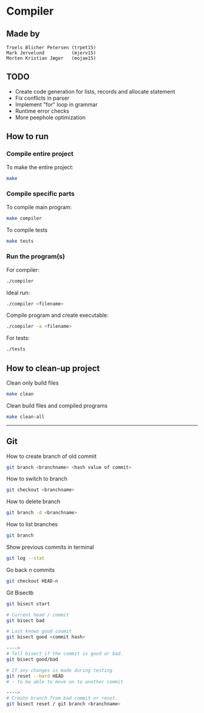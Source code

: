 # Compiler

## Made by

    Troels Blicher Petersen (trpet15)
    Mark Jervelund          (mjerv15)
    Morten Kristian Jæger   (mojae15)

## TODO

* Create code generation for lists, records and allocate statement
* Fix conflicts in parser
* Implement "for" loop in grammar
* Runtime error checks
* More peephole optimization

## How to run

### Compile entire project

To make the entire project:

```bash
make
```

### Compile specific parts

To compile main program:

```bash
make compiler
```

To compile tests

```bash
make tests
```

### Run the program(s)

For compiler:

```bash
./compiler
```

Ideal run:

```bash
./compiler <filename>
```

Compile program and create executable:

```bash
./compiler -a <filename>
```

For tests:

```bash
./tests
```

## How to clean-up project

Clean only build files

```bash
make clean
```

Clean build files and compiled programs

```bash
make clean-all
```

---

## Git

How to create branch of old commit

```bash
git branch <branchname> <hash value of commit>
```

How to switch to branch 

```bash
git checkout <branchname>
```

How to delete branch

```bash
git branch -d <branchname>
```

How to list branches

```bash
git branch
```

Show previous commits in terminal

```bash
git log --stat
```

Go back n commits


```bash
git checkout HEAD-n
```

Git Bisectb

```bash
git bisect start

# Current head / commit
git bisect bad

# Last known good coomit
git bisect good <commit hash>

---->
# Tell bisect if the commit is good or bad.
git bisect good/bad

# If any changes is made during testing
git reset --hard HEAD
# - to be able to move on to another commit

---->
# Create branch from bad commit or reset.
git bisect reset / git branch <branchname> 
```